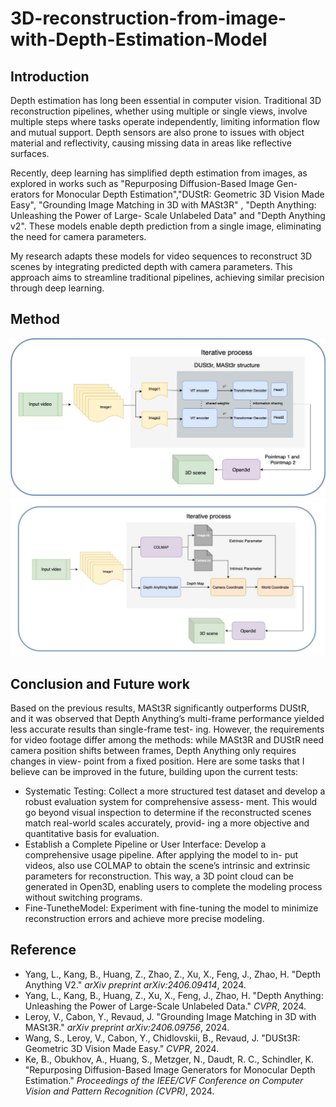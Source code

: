 # 3D-reconstruction-from-image-with-Depth-Estimation-Model
## Introduction
Depth estimation has long been essential in computer vision. Traditional 3D reconstruction pipelines, whether using multiple or single views, involve multiple steps where tasks operate independently, limiting information flow and mutual support. Depth sensors are also prone to issues with object material and reflectivity, causing missing data in areas like reflective surfaces.

Recently, deep learning has simplified depth estimation from images, as explored in works such as  "Repurposing Diffusion-Based Image Gen- erators for Monocular Depth Estimation","DUStR: Geometric 3D Vision Made Easy", "Grounding Image Matching in 3D with MASt3R" , "Depth Anything: Unleashing the Power of Large- Scale Unlabeled Data" and "Depth Anything v2". These models enable depth prediction from a single image, eliminating the need for camera parameters.

My research adapts these models for video sequences to reconstruct 3D scenes by integrating predicted depth with camera parameters. This approach aims to streamline traditional pipelines, achieving similar precision through deep learning.
## Method
![](DUSt3r/Method.jpg)
![](MASt3r/Method.jpg)
## Conclusion and Future work
Based on the previous results, MASt3R significantly outperforms DUStR, and it was observed that Depth Anything’s multi-frame performance yielded less accurate results than single-frame test- ing. However, the requirements for video footage differ among the methods: while MASt3R and DUStR need camera position shifts between frames, Depth Anything only requires changes in view- point from a fixed position.
Here are some tasks that I believe can be improved in the future, building upon the current tests:
- Systematic Testing: Collect a more structured test dataset and develop a robust evaluation system for comprehensive assess- ment. This would go beyond visual inspection to determine if the reconstructed scenes match real-world scales accurately, provid- ing a more objective and quantitative basis for evaluation.
- Establish a Complete Pipeline or User Interface: Develop a comprehensive usage pipeline. After applying the model to in- put videos, also use COLMAP to obtain the scene’s intrinsic and extrinsic parameters for reconstruction. This way, a 3D point cloud can be generated in Open3D, enabling users to complete the modeling process without switching programs.
- Fine-TunetheModel: Experiment with fine-tuning the model to minimize reconstruction errors and achieve more precise modeling.

## Reference
- Yang, L., Kang, B., Huang, Z., Zhao, Z., Xu, X., Feng, J., Zhao, H. "Depth Anything V2." *arXiv preprint arXiv:2406.09414*, 2024.
- Yang, L., Kang, B., Huang, Z., Xu, X., Feng, J., Zhao, H. "Depth Anything: Unleashing the Power of Large-Scale Unlabeled Data." *CVPR*, 2024.
- Leroy, V., Cabon, Y., Revaud, J. "Grounding Image Matching in 3D with MASt3R." *arXiv preprint arXiv:2406.09756*, 2024.
- Wang, S., Leroy, V., Cabon, Y., Chidlovskii, B., Revaud, J. "DUSt3R: Geometric 3D Vision Made Easy." *CVPR*, 2024.
- Ke, B., Obukhov, A., Huang, S., Metzger, N., Daudt, R. C., Schindler, K. "Repurposing Diffusion-Based Image Generators for Monocular Depth Estimation." *Proceedings of the IEEE/CVF Conference on Computer Vision and Pattern Recognition (CVPR)*, 2024.
